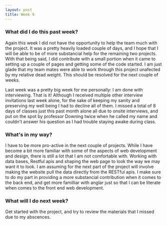 ```yaml
---
layout: post
title: Week 9
---
```


### What did I do this past week?

Again this week I did not have the opportunity to help the team much with the project. It was a pretty heavily loaded couple of days, and I hope that I will be able to be of more substancial help for the remaining two projects. With that being said, I did contribute with a small portion when it came to setting up a couple of pages and getting some of the code started. I am just glade that my team mates were able to work through this project unafected by my relative dead weight. This should be resolved for the next couple of weeks.

Last week was a pretty big week for me personally: I am done with interviewing. That is it! Although I received multiple other interview invitations last week alone, for the sake of keeping my sanity and preserving my well being I had to decline all of them. I missed a total of 8 days of classes just this past month alone all due to onsite interviews, and put on the spot by professor Downing twice when he called my name and couldn't answer his question as I had trouble staying awake during class.

### What's in my way?

I have to be more pro-active in the next couple of projects. While I have become a bit more familiar with some of the aspects of web development and design, there is still a lot that I am not comfortable with. Working with data bases, Restful apis and shaping the web page to look the way we may want it to look. I am assuming for the next part of the project will involve making the website pull the data directly from the RESTful apis. I make sure to do my part in providing a more substancial contribution when it comes to the back end, and get more familliar with anglar just so that I can be literate when comes to the front end web development.

### What will I do next week? 

Get started with the project, and try to review the materials that I missed due to my abscences.
